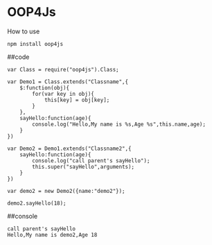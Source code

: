 OOP4Js
=======

How to use

	npm install oop4js

##code
	
	var Class = require("oop4js").Class;

	var Demo1 = Class.extends("Classname",{
    	$:function(obj){
	        for(var key in obj){
	            this[key] = obj[key];
	        }
	    },
	    sayHello:function(age){
	        console.log("Hello,My name is %s,Age %s",this.name,age);
	    }
	})

	var Demo2 = Demo1.extends("Classname2",{
	    sayHello:function(age){
	        console.log("call parent's sayHello");
	        this.super("sayHello",arguments);
	    }
	})

	var demo2 = new Demo2({name:"demo2"});

	demo2.sayHello(18);

##console

	call parent's sayHello
	Hello,My name is demo2,Age 18
